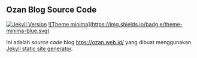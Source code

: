## Ozan Blog Source Code

[![Jekyll Version](https://img.shields.io/badge/jekyll-v.3.8.5-red.svg)](https://jekyllrb.com/)
[![Theme minima](https://img.shields.io/badg    e/theme-minima-blue.svg)](https://github.com/jekyll/minima)

Ini adalah _source code_ blog [htps://ozan.web.id/](htps://ozan.web.id/) yang dibuat menggunakan [Jekyll static site generator](https://jekyllrb.com/).
